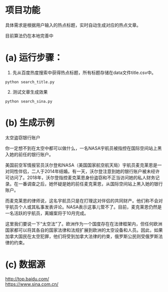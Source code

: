 项目功能
==================================================================
具体需求是根据用户输入的热点标题，实时自动生成对应的热点文章。

目前算法仍在本地完善中

(a) 运行步骤：
==================================================================
1. 先从百度热度搜索中获得热点标题，所有标题存储在data文件title.csv中。
```
python search_title.py
```
2. 测试文章生成效果
```
python search_sina.py
```
(b) 生成示例    
==================================================================
太空盗窃银行账户

你一定想不到在太空中都可以做什么，一名NASA宇航员被指控在国际空间站上黑入她的前任的银行账户。 

美国前空军情报官员沃尔登和NASA（美国国家航空航天局）宇航员麦克莱恩是一对同性伴侣，二人于2014年结婚。有一天，沃尔登注意到她的银行账户被未经许可访问了。2018年，沃尔登指控麦克莱恩身份盗窃和不正当访问她的私人财务记录。在一番调查之后，她怀疑是她的前任麦克莱恩，从国际空间站上黑入她的银行账户。 

而麦克莱恩的律师说，这名宇航员只是在打理这对伴侣的共同财产。他们称不会对宇航员个人或其私事发表评论。NASA表示这事儿管不了。目前，麦克莱恩仍然是一名活跃的宇航员，离婚案将于10月完成。 

这里我们要说一下“太空法”了。欧洲作为一个国度存在在法律框架内，但任何欧洲国家都可以将其各自的国家法律和法规扩展到欧洲的太空设备和人员。因此，如果加拿大国民在太空犯罪，他们将受到加拿大法律的约束，俄罗斯公民则受俄罗斯法律的约束。

(c) 数据源
==================================================================  
http://top.baidu.com/      
https://www.sina.com.cn/




